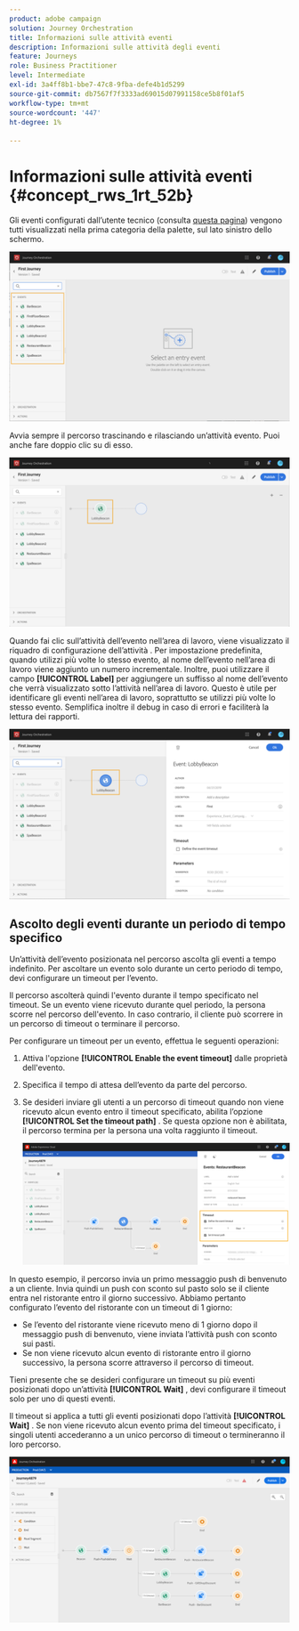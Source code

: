 ```yaml
---
product: adobe campaign
solution: Journey Orchestration
title: Informazioni sulle attività eventi
description: Informazioni sulle attività degli eventi
feature: Journeys
role: Business Practitioner
level: Intermediate
exl-id: 3a4ff8b1-bbe7-47c8-9fba-defe4b1d5299
source-git-commit: db7567f7f3333ad69015d07991158ce5b8f01af5
workflow-type: tm+mt
source-wordcount: '447'
ht-degree: 1%

---
```


# Informazioni sulle attività eventi {#concept_rws_1rt_52b}

Gli eventi configurati dall’utente tecnico (consulta [questa pagina](../event/about-events.md)) vengono tutti visualizzati nella prima categoria della palette, sul lato sinistro dello schermo.

![](../assets/journey43.png)

Avvia sempre il percorso trascinando e rilasciando un’attività evento. Puoi anche fare doppio clic su di esso.

![](../assets/journey44.png)

Quando fai clic sull’attività dell’evento nell’area di lavoro, viene visualizzato il riquadro di configurazione dell’attività . Per impostazione predefinita, quando utilizzi più volte lo stesso evento, al nome dell’evento nell’area di lavoro viene aggiunto un numero incrementale. Inoltre, puoi utilizzare il campo **[!UICONTROL Label]** per aggiungere un suffisso al nome dell’evento che verrà visualizzato sotto l’attività nell’area di lavoro. Questo è utile per identificare gli eventi nell’area di lavoro, soprattutto se utilizzi più volte lo stesso evento. Semplifica inoltre il debug in caso di errori e faciliterà la lettura dei rapporti.

![](../assets/journey33.png)

## Ascolto degli eventi durante un periodo di tempo specifico

Un’attività dell’evento posizionata nel percorso ascolta gli eventi a tempo indefinito. Per ascoltare un evento solo durante un certo periodo di tempo, devi configurare un timeout per l’evento.

Il percorso ascolterà quindi l&#39;evento durante il tempo specificato nel timeout. Se un evento viene ricevuto durante quel periodo, la persona scorre nel percorso dell&#39;evento. In caso contrario, il cliente può scorrere in un percorso di timeout o terminare il percorso.

Per configurare un timeout per un evento, effettua le seguenti operazioni:

1. Attiva l&#39;opzione **[!UICONTROL Enable the event timeout]** dalle proprietà dell&#39;evento.

1. Specifica il tempo di attesa dell’evento da parte del percorso.

1. Se desideri inviare gli utenti a un percorso di timeout quando non viene ricevuto alcun evento entro il timeout specificato, abilita l’opzione **[!UICONTROL Set the timeout path]** . Se questa opzione non è abilitata, il percorso termina per la persona una volta raggiunto il timeout.

   ![](../assets/event-timeout.png)

In questo esempio, il percorso invia un primo messaggio push di benvenuto a un cliente. Invia quindi un push con sconto sul pasto solo se il cliente entra nel ristorante entro il giorno successivo. Abbiamo pertanto configurato l’evento del ristorante con un timeout di 1 giorno:

* Se l’evento del ristorante viene ricevuto meno di 1 giorno dopo il messaggio push di benvenuto, viene inviata l’attività push con sconto sui pasti.
* Se non viene ricevuto alcun evento di ristorante entro il giorno successivo, la persona scorre attraverso il percorso di timeout.

Tieni presente che se desideri configurare un timeout su più eventi posizionati dopo un’attività **[!UICONTROL Wait]** , devi configurare il timeout solo per uno di questi eventi.

Il timeout si applica a tutti gli eventi posizionati dopo l’attività **[!UICONTROL Wait]** . Se non viene ricevuto alcun evento prima del timeout specificato, i singoli utenti accederanno a un unico percorso di timeout o termineranno il loro percorso.

![](../assets/event-timeout-group.png)
